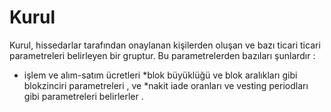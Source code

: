 # Kurul

Kurul, hissedarlar tarafından onaylanan kişilerden oluşan ve bazı ticari ticari 
parametreleri belirleyen bir gruptur. Bu parametrelerden bazıları şunlardır : 

* işlem ve alım-satım ücretleri
*blok büyüklüğü ve blok aralıkları gibi blokzinciri parametreleri , ve 
*nakit iade oranları ve vesting periodları gibi  parametreleri belirlerler
		.